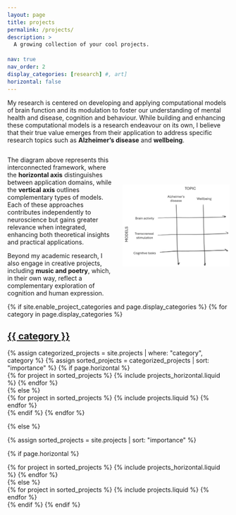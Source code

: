```yaml
---
layout: page
title: projects
permalink: /projects/
description: >
  A growing collection of your cool projects.
  
nav: true
nav_order: 2
display_categories: [research] #, art]
horizontal: false
---
```


  
[//]: # (I spend most of my time dedicated to research projects in computational neuroscience but)
[//]: # (![research-lines]&#40;/assets/img/projects2.png&#41;{: .invert-dark-mode })

My research is centered on developing and applying computational 
models of brain function and its modulation to foster our understanding 
of mental health and disease, cognition and behaviour. While building
and enhancing these computational models is a research endeavour on 
its own, I believe that their true value emerges from
their application to address specific research topics such
as **Alzheimer’s disease** and **wellbeing**.


<div style="display: flex; align-items: center; gap: 20px;">
  <div style="flex: 1;">
    <p>
    The diagram above represents this interconnected framework, 
    where the <b>horizontal axis</b> distinguishes between 
    application domains, while the <b>vertical axis</b> 
    outlines complementary types of models. Each of 
    these approaches contributes independently to neuroscience 
    but gains greater relevance when integrated, enhancing both 
    theoretical insights and practical applications. 
    </p>
    <p>
    Beyond my academic research, I also engage in creative projects, including
    <b>music and poetry</b>, which, in their own way, reflect a complementary 
    exploration of cognition and human expression.
    </p>
  </div>
  <div style="flex: 1;">
    <img src="/assets/img/projects3.png" alt="research-lines" class="invert-dark-mode" style="max-width: 100%; height: auto;">
  </div>
</div>



<!-- pages/projects.md -->
<div class="projects">
{% if site.enable_project_categories and page.display_categories %}
  <!-- Display categorized projects -->
  {% for category in page.display_categories %}
  <a id="{{ category }}" href=".#{{ category }}">
    <h2 class="category">{{ category }}</h2>
  </a>
  {% assign categorized_projects = site.projects | where: "category", category %}
  {% assign sorted_projects = categorized_projects | sort: "importance" %}
  <!-- Generate cards for each project -->
  {% if page.horizontal %}
  <div class="container">
    <div class="row row-cols-1 row-cols-md-2">
    {% for project in sorted_projects %}
      {% include projects_horizontal.liquid %}
    {% endfor %}
    </div>
  </div>
  {% else %}
  <div class="row row-cols-1 row-cols-md-3">
    {% for project in sorted_projects %}
      {% include projects.liquid %}
    {% endfor %}
  </div>
  {% endif %}
  {% endfor %}

{% else %}

<!-- Display projects without categories -->

{% assign sorted_projects = site.projects | sort: "importance" %}

  <!-- Generate cards for each project -->

{% if page.horizontal %}

  <div class="container">
    <div class="row row-cols-1 row-cols-md-2">
    {% for project in sorted_projects %}
      {% include projects_horizontal.liquid %}
    {% endfor %}
    </div>
  </div>
  {% else %}
  <div class="row row-cols-1 row-cols-md-3">
    {% for project in sorted_projects %}
      {% include projects.liquid %}
    {% endfor %}
  </div>
  {% endif %}
{% endif %}
</div>
